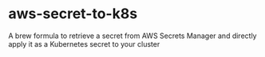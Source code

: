 # aws-secret-to-k8s
A brew formula to retrieve a secret from AWS Secrets Manager and directly apply it as a Kubernetes secret to your cluster
